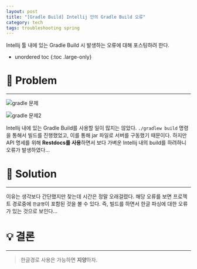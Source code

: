 ```yaml
---
layout: post
title: "[Gradle Build] Intellij 안의 Gradle Build 오류"
category: tech
tags: troubleshooting spring
---
```


Intellij 툴 내에 있는 Gradle Build 시 발생하는 오류에 대해 포스팅하려 한다.

* unordered toc
{:toc .large-only}

# 👿 Problem
***

![gradle 문제](https://user-images.githubusercontent.com/44282342/192290651-414c9b17-02b6-4fee-8a57-76dd5fe7bf4c.PNG)

![gradle 문제2](https://user-images.githubusercontent.com/44282342/192290643-a941097b-891e-4699-b688-6733dc7dc014.PNG)

Intellij 내에 있는 Gradle Build를 사용할 일이 많지는 않았다. `./gradlew build` 명령을 통해서 빌드를 진행했었고, 이를 통해 jar 파일로 서버를 구동했기 때문이다. 하지만 API 명세를 위해 **Restdocs를 사용**하면서 보다 가벼운 Intellij 내의 build를 하려하니 오류가 발생하였다...

# 👼 Solution
***

이유는 생각보다 간단했지만 찾는데 시간은 정말 오래걸렸다. 해당 오류를 보면 프로젝트 경로중에 `한글명`이 포함된 것을 볼 수 있다. 즉, 빌드를 하면서 한글 파싱에 대한 오류가 있는 것으로 보인다...

# 💡 결론
***

> 한글경로 사용은 가능하면 **지양**하자.